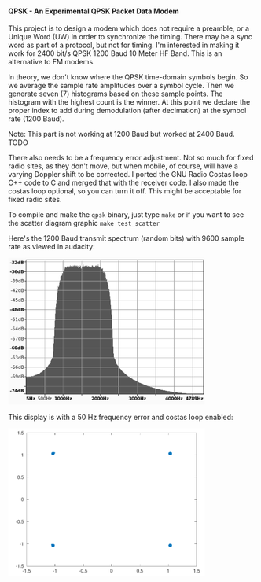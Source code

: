 #### QPSK - An Experimental QPSK Packet Data Modem
This project is to design a modem which does not require a preamble, or a Unique Word (UW) in order to synchronize the timing. There may be a sync word as part of a protocol, but not for timing. I'm interested in making it work for 2400 bit/s QPSK 1200 Baud 10 Meter HF Band. This is an alternative to FM modems.

In theory, we don't know where the QPSK time-domain symbols begin. So we average the sample rate amplitudes over a symbol cycle. Then we generate seven (7) histograms based on these sample points. The histogram with the highest count is the winner. At this point we declare the proper index to add during demodulation (after decimation) at the symbol rate (1200 Baud).

Note: This part is not working at 1200 Baud but worked at 2400 Baud. TODO

There also needs to be a frequency error adjustment. Not so much for fixed radio sites, as they don't move, but when mobile, of course, will have a varying Doppler shift to be corrected. I ported the GNU Radio Costas loop C++ code to C and merged that with the receiver code. I also made the costas loop optional, so you can turn it off. This might be acceptable for fixed radio sites.

To compile and make the ```qpsk``` binary, just type ```make``` or if you want to see the scatter diagram graphic ```make test_scatter```

Here's the 1200 Baud transmit spectrum (random bits) with 9600 sample rate as viewed in audacity:

<img src="spectrum.png" width="400">  

This display is with a 50 Hz frequency error and costas loop enabled:

<img src="scatter.png" width="400">  
